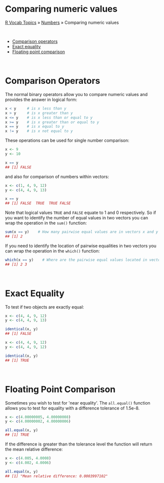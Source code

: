 # Comparing numeric values

[R Vocab Topics](index) &#187; [Numbers](numbers) &#187; Comparing numeric values

<br>

* <a href="#a">Comparison operators</a> 
* <a href="#b">Exact equality</a>
* <a href="#c">Floating point comparison</a>

<br>

# Comparison Operators
<a name="a"></a>
The normal binary operators allow you to compare numeric values and provides the answer in logical form:

```r
x < y     # is x less than y
x > y     # is x greater than y
x <= y    # is x less than or equal to y
x >= y    # is x greater than or equal to y
x == y    # is x equal to y
x != y    # is x not equal to y
```

These operations can be used for single number comparison:

```r
x <- 9
y <- 10

x == y
## [1] FALSE
```

and also for comparison of numbers within vectors:

```r
x <- c(1, 4, 9, 12)
y <- c(4, 4, 9, 13)

x == y
## [1] FALSE  TRUE  TRUE FALSE
```

Note that logical values `TRUE` and `FALSE` equate to 1 and 0 respectively.  So if you want to identify the number of equal values in two vectors you can wrap the operation in the `sum()` function:

```r
sum(x == y)    # How many pairwise equal values are in vectors x and y
## [1] 2
```

If you need to identify the location of pairwise equalities in two vectors you can wrap the operation in the `which()` function:

```r
which(x == y)    # Where are the pairwise equal values located in vectors x and y
## [1] 2 3
```


<br>

# Exact Equality
<a name="b"></a>
To test if two objects are exactly equal:

```r
x <- c(4, 4, 9, 12)
y <- c(4, 4, 9, 13)

identical(x, y)
## [1] FALSE
```



```r
x <- c(4, 4, 9, 12)
y <- c(4, 4, 9, 12)

identical(x, y)
## [1] TRUE
```

<br>

# Floating Point Comparison
<a name="c"></a>
Sometimes you wish to test for 'near equality'.  The `all.equal()` function allows you to test for equality with a difference tolerance of 1.5e-8.

```r
x <- c(4.00000005, 4.00000008)
y <- c(4.00000002, 4.00000006)

all.equal(x, y)
## [1] TRUE
```

If the difference is greater than the tolerance level the function will return the mean relative difference:

```r
x <- c(4.005, 4.0008)
y <- c(4.002, 4.0006)

all.equal(x, y)
## [1] "Mean relative difference: 0.0003997102"
```



